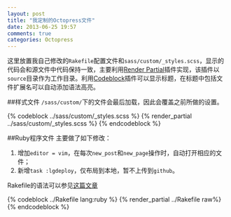 ```yaml
---
layout: post
title: "我定制的Octopress文件"
date: 2013-06-25 19:57
comments: true
categories: Octopress
---
```

这里放置我自己修改的`Rakefile`配置文件和`sass/custom/_styles.scss`，显示的代码会和源文件中代码保持一致，主要利用[Render Partial](http://octopress.org/docs/plugins/render-partial/)插件实现，该插件以`source`目录作为工作目录。利用[Codeblock](http://octopress.org/docs/plugins/codeblock/)插件可以显示标题，在标题中包括文件扩展名可以自动添加语法高亮。

<!--more-->

##样式文件
`/sass/custom/`下的文件会最后加载，因此会覆盖之前所做的设置。

{% codeblock ../sass/custom/_styles.scss %}
	{% render_partial ../sass/custom/_styles.scss %}
{% endcodeblock %}

##Ruby程序文件
主要做了如下修改：

1. 增加`editor = vim`，在每次`new_post`和`new_page`操作时，自动打开相应的文件；
2. 新增`task :lgdeploy`，仅布局到本地，暂不上传到`github`。

Rakefile的语法可以参见[这篇文章](http://lukaszwrobel.pl/blog/rake-tutorial)

{% codeblock ../Rakefile lang:ruby %}
	{% render_partial ../Rakefile raw%}
{% endcodeblock %}

